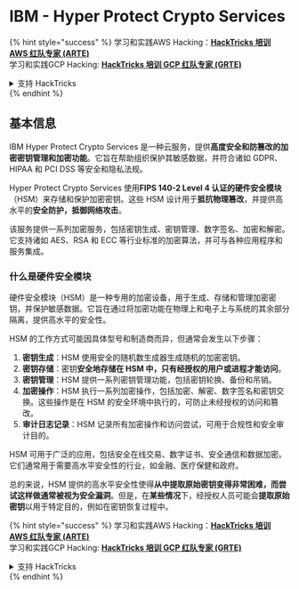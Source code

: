 # IBM - Hyper Protect Crypto Services

{% hint style="success" %}
学习和实践AWS Hacking：<img src="/.gitbook/assets/image.png" alt="" data-size="line">[**HackTricks 培训 AWS 红队专家 (ARTE)**](https://training.hacktricks.xyz/courses/arte)<img src="/.gitbook/assets/image.png" alt="" data-size="line">\
学习和实践GCP Hacking: <img src="/.gitbook/assets/image (2).png" alt="" data-size="line">[**HackTricks 培训 GCP 红队专家 (GRTE)**<img src="/.gitbook/assets/image (2).png" alt="" data-size="line">](https://training.hacktricks.xyz/courses/grte)

<details>

<summary>支持 HackTricks</summary>

* 查看 [**订阅计划**](https://github.com/sponsors/carlospolop)!
* **加入** 💬 [**Discord 群组**](https://discord.gg/hRep4RUj7f) 或 [**telegram 群组**](https://t.me/peass) 或 **关注** 我们的 **Twitter** 🐦 [**@hacktricks\_live**](https://twitter.com/hacktricks\_live)**.**
* 通过向 [**HackTricks**](https://github.com/carlospolop/hacktricks) 和 [**HackTricks Cloud**](https://github.com/carlospolop/hacktricks-cloud) github 仓库提交 PR 来分享黑客技巧。

</details>
{% endhint %}

## 基本信息

IBM Hyper Protect Crypto Services 是一种云服务，提供**高度安全和防篡改的加密密钥管理和加密功能**。它旨在帮助组织保护其敏感数据，并符合诸如 GDPR、HIPAA 和 PCI DSS 等安全和隐私法规。

Hyper Protect Crypto Services 使用**FIPS 140-2 Level 4 认证的硬件安全模块**（HSM）来存储和保护加密密钥。这些 HSM 设计用于**抵抗物理篡改**，并提供高水平的**安全防护，抵御网络攻击**。

该服务提供一系列加密服务，包括密钥生成、密钥管理、数字签名、加密和解密。它支持诸如 AES、RSA 和 ECC 等行业标准的加密算法，并可与各种应用程序和服务集成。

### 什么是硬件安全模块

硬件安全模块（HSM）是一种专用的加密设备，用于生成、存储和管理加密密钥，并保护敏感数据。它旨在通过将加密功能在物理上和电子上与系统的其余部分隔离，提供高水平的安全性。

HSM 的工作方式可能因具体型号和制造商而异，但通常会发生以下步骤：

1. **密钥生成**：HSM 使用安全的随机数生成器生成随机的加密密钥。
2. **密钥存储**：密钥**安全地存储在 HSM 中，只有经授权的用户或进程才能访问**。
3. **密钥管理**：HSM 提供一系列密钥管理功能，包括密钥轮换、备份和吊销。
4. **加密操作**：HSM 执行一系列加密操作，包括加密、解密、数字签名和密钥交换。这些操作是在 HSM 的安全环境中执行的，可防止未经授权的访问和篡改。
5. **审计日志记录**：HSM 记录所有加密操作和访问尝试，可用于合规性和安全审计目的。

HSM 可用于广泛的应用，包括安全在线交易、数字证书、安全通信和数据加密。它们通常用于需要高水平安全性的行业，如金融、医疗保健和政府。

总的来说，HSM 提供的高水平安全性使得**从中提取原始密钥变得非常困难，而尝试这样做通常被视为安全漏洞**。但是，在**某些情况**下，经授权人员可能会**提取原始密钥**以用于特定目的，例如在密钥恢复过程中。


{% hint style="success" %}
学习和实践AWS Hacking：<img src="/.gitbook/assets/image.png" alt="" data-size="line">[**HackTricks 培训 AWS 红队专家 (ARTE)**](https://training.hacktricks.xyz/courses/arte)<img src="/.gitbook/assets/image.png" alt="" data-size="line">\
学习和实践GCP Hacking: <img src="/.gitbook/assets/image (2).png" alt="" data-size="line">[**HackTricks 培训 GCP 红队专家 (GRTE)**<img src="/.gitbook/assets/image (2).png" alt="" data-size="line">](https://training.hacktricks.xyz/courses/grte)

<details>

<summary>支持 HackTricks</summary>

* 查看 [**订阅计划**](https://github.com/sponsors/carlospolop)!
* **加入** 💬 [**Discord 群组**](https://discord.gg/hRep4RUj7f) 或 [**telegram 群组**](https://t.me/peass) 或 **关注** 我们的 **Twitter** 🐦 [**@hacktricks\_live**](https://twitter.com/hacktricks\_live)**.**
* 通过向 [**HackTricks**](https://github.com/carlospolop/hacktricks) 和 [**HackTricks Cloud**](https://github.com/carlospolop/hacktricks-cloud) github 仓库提交 PR 来分享黑客技巧。

</details>
{% endhint %}
